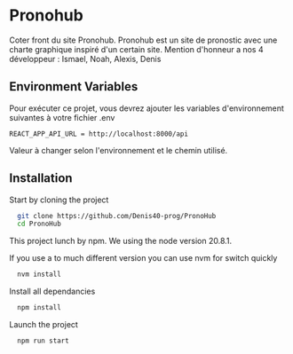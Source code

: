 
# Pronohub

Coter front du site Pronohub. Pronohub est un site de pronostic avec une charte graphique inspiré d'un certain site. 
Mention d'honneur a nos 4 développeur : Ismael, Noah, Alexis, Denis 


## Environment Variables

Pour exécuter ce projet, vous devrez ajouter les variables d'environnement suivantes à votre fichier .env

`REACT_APP_API_URL = http://localhost:8000/api`

Valeur à changer selon l'environnement et le chemin utilisé.


## Installation

Start by cloning the project
```bash
  git clone https://github.com/Denis40-prog/PronoHub
  cd PronoHub
```

This project lunch by npm.
We using the node version 20.8.1.

If you use a to much different version you can use nvm for switch quickly
```bash
  nvm install
```

Install all dependancies
```bash
  npm install
```

Launch the project
```bash
  npm run start
```
